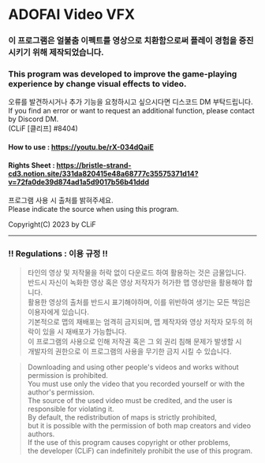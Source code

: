 # ADOFAI Video VFX

### 이 프로그램은 얼불춤 이펙트를 영상으로 치환함으로써 플레이 경험을 증진시키기 위해 제작되었습니다.   
### This program was developed to improve the game-playing experience by change visual effects to video.   

오류를 발견하시거나 추가 기능을 요청하시고 싶으시다면 디스코드 DM 부탁드립니다.    
If you find an error or want to request an additional function, please contact by Discord DM.   
(CLiF [클리프] #8404)   

#### How to use : https://youtu.be/rX-034dQaiE   
#### Rights Sheet : https://bristle-strand-cd3.notion.site/331da820415e48a68777c35575371d14?v=72fa0de39d874ad1a5d9017b56b41ddd
   
프로그램 사용 시 출처를 밝혀주세요.   
Please indicate the source when using this program.   
   
Copyright(C) 2023 by CLiF   
      
- - -
        
### !! Regulations : 이용 규정 !!     
> 타인의 영상 및 저작물을 허락 없이 다운로드 하여 활용하는 것은 금물입니다.     
> 반드시 자신이 녹화한 영상 혹은 영상 저작자가 허가한 맵 영상만을 활용해야 합니다.     
> 활용한 영상의 출처를 반드시 표기해야하며, 이를 위반하여 생기는 모든 책임은 이용자에게 있습니다.      
> 기본적으로 맵의 재배포는 엄격히 금지되며, 맵 제작자와 영상 저작자 모두의 허락이 있을 시 재배포가 가능합니다.          
> 이 프로그램의 사용으로 인해 저작권 혹은 그 외 권리 침해 문제가 발생할 시     
> 개발자의 권한으로 이 프로그램의 사용을 무기한 금지 시킬 수 있습니다.     
      
> Downloading and using other people's videos and works without permission is prohibited.     
> You must use only the video that you recorded yourself or with the author's permission.      
> The source of the used video must be credited, and the user is responsible for violating it.     
> By default, the redistribution of maps is strictly prohibited,            
> but it is possible with the permission of both map creators and video authors.            
> If the use of this program causes copyright or other problems,      
> the developer (CLiF) can indefinitely prohibit the use of this program.      
  
